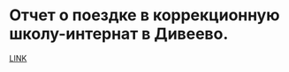 # Отчет о поездке в коррекционную школу-интернат в Дивеево.



[LINK](https://varlamov.ru/199858.html)